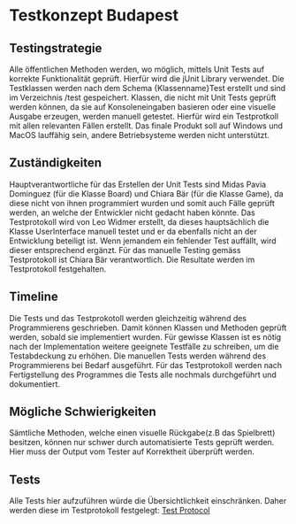 # Testkonzept Budapest
## Testingstrategie
Alle öffentlichen Methoden werden, wo möglich, mittels Unit Tests auf korrekte Funktionalität geprüft. Hierfür wird die jUnit Library verwendet. Die Testklassen werden nach dem Schema {Klassenname}Test erstellt und sind im Verzeichnis /test gespeichert.
Klassen, die nicht mit Unit Tests geprüft werden können, da sie auf Konsoleneingaben basieren oder eine visuelle Ausgabe erzeugen, werden manuell getestet. Hierfür wird ein Testprotkoll mit allen relevanten Fällen erstellt.
Das finale Produkt soll auf Windows und MacOS lauffähig sein, andere Betriebsysteme werden nicht unterstützt.

## Zuständigkeiten
Hauptverantwortliche für das Erstellen der Unit Tests sind Midas Pavia Dominguez (für die Klasse Board) und Chiara Bär (für die Klasse Game), da diese nicht von ihnen programmiert wurden und somit auch Fälle geprüft werden, an welche der Entwickler nicht gedacht haben könnte.
Das Testprotokoll wird von Leo Widmer erstellt, da dieses hauptsächlich die Klasse UserInterface manuell testet und er da ebenfalls nicht an der Entwicklung beteiligt ist. Wenn jemandem ein fehlender Test auffällt, wird dieser entsprechend ergänzt.
Für das manuelle Testing gemäss Testprotokoll ist Chiara Bär verantwortlich. Die Resultate werden im Testprotokoll festgehalten.

## Timeline
Die Tests und das Testprokotoll werden gleichzeitig während des Programmierens geschrieben. Damit können Klassen und Methoden geprüft werden, sobald sie implementiert wurden. Für gewisse Klassen ist es nötig nach der Implementation weitere geeignete Testfälle zu schreiben, um die Testabdeckung zu erhöhen. Die manuellen Tests werden während des Programmierens bei Bedarf ausgeführt. Für das Testprotokoll werden nach Fertigstellung des Programmes die Tests alle nochmals durchgeführt und dokumentiert.

## Mögliche Schwierigkeiten
Sämtliche Methoden, welche einen visuelle Rückgabe(z.B das Spielbrett) besitzen, können nur schwer durch automatisierte Tests geprüft werden. Hier muss der Output vom Tester auf Korrektheit überprüft werden. 

## Tests
Alle Tests hier aufzuführen würde die Übersichtlichkeit einschränken. Daher werden diese im Testprotokoll festgelegt:
[Test Protocol](https://github.zhaw.ch/PM1-IT24aZH-wahl-fame-lieh-dihl-pasu/team01-budapest-projekt1-tic-tac-toe/blob/main/doc/Testprotokoll.pdf)